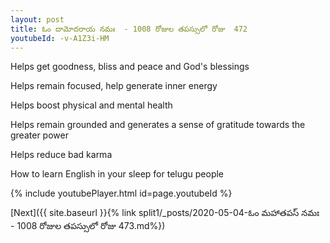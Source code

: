 ```yaml
---
layout: post
title: ఓం దామోదరాయ నమః  - 1008 రోజుల తపస్సులో రోజు  472
youtubeId: -v-A1Z3i-HM
---
```

 
 
Helps get goodness, bliss and peace and God's blessings
 
Helps remain focused, help generate inner energy 
 
Helps boost physical and mental health 
 
Helps remain grounded and generates a sense of gratitude towards the greater power 
 
Helps reduce bad karma
 
How to learn English in your sleep for telugu people
 
 
 
 


{% include youtubePlayer.html id=page.youtubeId %}
 
[Next]({{ site.baseurl }}{% link split1/_posts/2020-05-04-ఓం మహాతపస్ నమః  - 1008 రోజుల తపస్సులో రోజు  473.md%})
 
